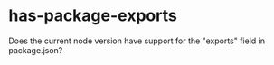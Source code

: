 # has-package-exports
Does the current node version have support for the "exports" field in package.json?
